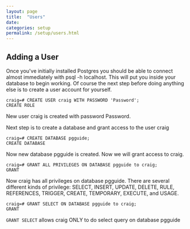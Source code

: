 ```yaml
---
layout: page
title:  "Users"
date:
categories: setup
permalink: /setup/users.html
---
```


Adding a User
-------------

Once you've initially installed Postgres you should be able to connect almost immediately with psql -h localhost. This will put you inside your database to begin working. Of course the next step before doing anything else is to create a user account for yourself.

    craig=# CREATE USER craig WITH PASSWORD 'Password';
    CREATE ROLE

New user craig is created with password Password.

Next step is to create a database and grant access to the user craig

    craig=# CREATE DATABASE pgguide;
    CREATE DATABASE

Now new database pgguide is created. Now we will grant access to craig.

    craig=# GRANT ALL PRIVILEGES ON DATABASE pgguide to craig;
    GRANT

Now craig has all privileges on database pgguide. There are several different kinds of privilege: SELECT, INSERT, UPDATE, DELETE, RULE, REFERENCES, TRIGGER, CREATE, TEMPORARY, EXECUTE, and USAGE.

    craig=# GRANT SELECT ON DATABASE pgguide to craig;
    GRANT

`GRANT SELECT` allows craig ONLY to do select query on database pgguide


